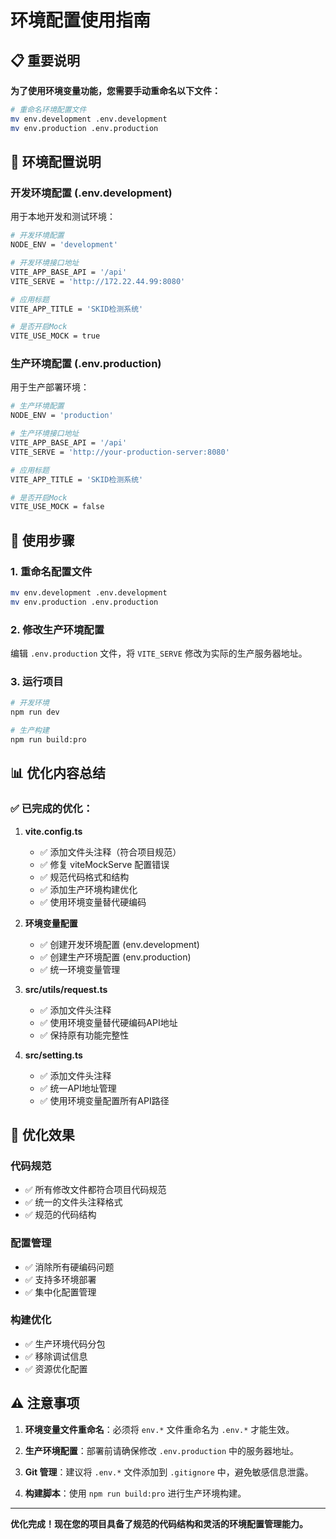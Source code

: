 # 环境配置使用指南

## 📋 重要说明

**为了使用环境变量功能，您需要手动重命名以下文件：**

```bash
# 重命名环境配置文件
mv env.development .env.development
mv env.production .env.production
```

## 🔧 环境配置说明

### 开发环境配置 (.env.development)

用于本地开发和测试环境：

```bash
# 开发环境配置
NODE_ENV = 'development'

# 开发环境接口地址
VITE_APP_BASE_API = '/api'
VITE_SERVE = 'http://172.22.44.99:8080'

# 应用标题
VITE_APP_TITLE = 'SKID检测系统'

# 是否开启Mock
VITE_USE_MOCK = true
```

### 生产环境配置 (.env.production)

用于生产部署环境：

```bash
# 生产环境配置
NODE_ENV = 'production'

# 生产环境接口地址
VITE_APP_BASE_API = '/api'
VITE_SERVE = 'http://your-production-server:8080'

# 应用标题
VITE_APP_TITLE = 'SKID检测系统'

# 是否开启Mock
VITE_USE_MOCK = false
```

## 🚀 使用步骤

### 1. 重命名配置文件
```bash
mv env.development .env.development
mv env.production .env.production
```

### 2. 修改生产环境配置
编辑 `.env.production` 文件，将 `VITE_SERVE` 修改为实际的生产服务器地址。

### 3. 运行项目
```bash
# 开发环境
npm run dev

# 生产构建
npm run build:pro
```

## 📊 优化内容总结

### ✅ 已完成的优化：

1. **vite.config.ts**
   - ✅ 添加文件头注释（符合项目规范）
   - ✅ 修复 viteMockServe 配置错误
   - ✅ 规范代码格式和结构
   - ✅ 添加生产环境构建优化
   - ✅ 使用环境变量替代硬编码

2. **环境变量配置**
   - ✅ 创建开发环境配置 (env.development)
   - ✅ 创建生产环境配置 (env.production)
   - ✅ 统一环境变量管理

3. **src/utils/request.ts**
   - ✅ 添加文件头注释
   - ✅ 使用环境变量替代硬编码API地址
   - ✅ 保持原有功能完整性

4. **src/setting.ts**
   - ✅ 添加文件头注释
   - ✅ 统一API地址管理
   - ✅ 使用环境变量配置所有API路径

## 🎯 优化效果

### 代码规范
- ✅ 所有修改文件都符合项目代码规范
- ✅ 统一的文件头注释格式
- ✅ 规范的代码结构

### 配置管理
- ✅ 消除所有硬编码问题
- ✅ 支持多环境部署
- ✅ 集中化配置管理

### 构建优化
- ✅ 生产环境代码分包
- ✅ 移除调试信息
- ✅ 资源优化配置

## ⚠️ 注意事项

1. **环境变量文件重命名**：必须将 `env.*` 文件重命名为 `.env.*` 才能生效。

2. **生产环境配置**：部署前请确保修改 `.env.production` 中的服务器地址。

3. **Git 管理**：建议将 `.env.*` 文件添加到 `.gitignore` 中，避免敏感信息泄露。

4. **构建脚本**：使用 `npm run build:pro` 进行生产环境构建。

---

**优化完成！现在您的项目具备了规范的代码结构和灵活的环境配置管理能力。**